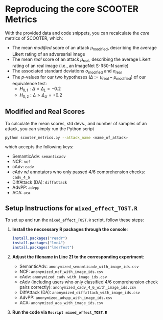 # Reproducing the core SCOOTER Metrics

With the provided data and code snippets, you can recalculate the *core* metrics of SCOOTER, which:

- The mean *modified* score of an attack $\mu_{\text{modified}}$, describing the average Likert rating of an adversarial image
- The mean *real* score of an attack $\mu_{\text{real}}$, describing the average Likert rating of an real image (i.e., an ImageNet S-R50-N samle)
- The associated standard deviations $\sigma_{\text{modified}}$ and $\sigma_{\text{real}}$
- The $p$-values for our two hypotheses ($\Delta := \mu_{\text{real}}-\mu_{\text{modified}}$) of our equivalence test:
    - $H_{0,1}: \Delta < \Delta_L = -0.2$
    - $H_{0,2}: \Delta > \Delta_U = +0.2$

## Modified and Real Scores
To calculate the mean scores, std devs., and number of samples of an attack, you can simply run the Python script

```bash
python scooter_metrics.py --attack_name <name_of_attack>
```

which accepts the following keys:
 - SemanticAdv: `semanticadv`
 - NCF: `ncf`
 - cAdv: `cadv`
 - cAdv w/ annotators who only passed 4/6 comprehension checks: `cadv_4_6`
 - DiffAttack (DA): `diffattack`
 - AdvPP: `advpp`
 - ACA: `aca`

## Setup Instructions for `mixed_effect_TOST.R`

To set up and run the `mixed_effect_TOST.R` script, follow these steps:

1. **Install the neccessary R packages through the console**:
    ```r
    install.packages("readr")
    install.packages("lme4")
    install.packages("lmerTest")
    ```

2. **Adjust the filename in Line 21 to the corresponding experiment**:
    - SemanticAdv: `anonymized_semanticadv_with_image_ids.csv`
    - NCF: `anonymized_ncf_with_image_ids.csv`
    - cAdv: `anonymized_cadv_with_image_ids.csv`
    - cAdv (including users who only classified 4/6 comprehension check pairs correctly): `anonymized_cadv_4_6_with_image_ids.csv`
    - DiffAttack (DA): `anonymized_diffattack_with_image_ids.csv`
    - AdvPP: `anonymized_advpp_with_image_ids.csv`
    - ACA: `anonymized_aca_with_image_ids.csv`

3. **Run the code via `Rscript mixed_effect_TOST.R`**